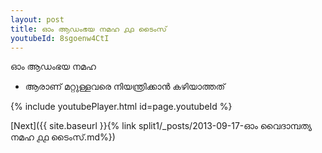 ```yaml
---
layout: post
title: ഓം ആഡംഭയ നമഹ ൧൧ ടൈംസ്
youtubeId: 8sgoenw4CtI
---
```

 
 
 ഓം ആഡംഭയ നമഹ 
 
 -  ആരാണ് മറ്റുള്ളവരെ നിയന്ത്രിക്കാൻ കഴിയാത്തത് 
 
  
 
  
 
 
 
 
 
 


{% include youtubePlayer.html id=page.youtubeId %}
 
[Next]({{ site.baseurl }}{% link  split1/_posts/2013-09-17-ഓം വൈദാമ്പത്യ നമഹ ൧൧ ടൈംസ്.md%})
 
